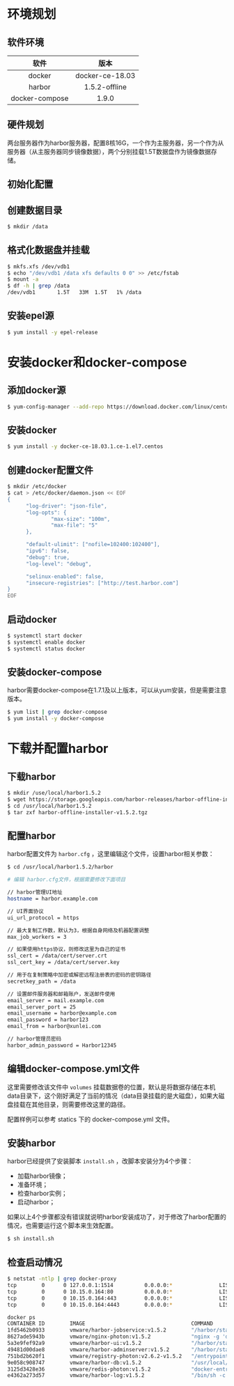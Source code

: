 # 环境规划



## 软件环境

|      软件      |      版本       |
| :------------: | :-------------: |
|     docker     | docker-ce-18.03 |
|     harbor     |  1.5.2-offline  |
| docker-compose |      1.9.0      |



## 硬件规划

两台服务器作为harbor服务器，配置8核16G，一个作为主服务器，另一个作为从服务器（从主服务器同步镜像数据），两个分别挂载1.5T数据盘作为镜像数据存储。





## 初始化配置



## 创建数据目录

```bash
$ mkdir /data
```



## 格式化数据盘并挂载

```bash
$ mkfs.xfs /dev/vdb1
$ echo "/dev/vdb1 /data xfs defaults 0 0" >> /etc/fstab
$ mount -a 
$ df -h | grep /data
/dev/vdb1       1.5T   33M  1.5T   1% /data
```



## 安装epel源

```bash
$ yum install -y epel-release
```





# 安装docker和docker-compose



## 添加docker源

```bash
$ yum-config-manager --add-repo https://download.docker.com/linux/centos/docker-ce.repo
```



## 安装docker

```bash
$ yum install -y docker-ce-18.03.1.ce-1.el7.centos
```



## 创建docker配置文件

```bash
$ mkdir /etc/docker
$ cat > /etc/docker/daemon.json << EOF
{
      "log-driver": "json-file",
      "log-opts": {
              "max-size": "100m",
              "max-file": "5"
      },

      "default-ulimit": ["nofile=102400:102400"],
      "ipv6": false,
      "debug": true,
      "log-level": "debug",

      "selinux-enabled": false,
      "insecure-registries": ["http://test.harbor.com"]
}
EOF
```



## 启动docker

```bash
$ systemctl start docker
$ systemctl enable docker
$ systemctl status docker
```



## 安装docker-compose

harbor需要docker-compose在1.7.1及以上版本，可以从yum安装，但是需要注意版本。

```bash
$ yum list | grep docker-compose
$ yum install -y docker-compose
```





# 下载并配置harbor



## 下载harbor

```bash
$ mkdir /use/local/harbor1.5.2
$ wget https://storage.googleapis.com/harbor-releases/harbor-offline-installer-v1.5.2.tgz -P /usr/local/harbor1.5.2
$ cd /usr/local/harbor1.5.2
$ tar zxf harbor-offline-installer-v1.5.2.tgz
```



## 配置harbor

harbor配置文件为 `harbor.cfg` ，这里编辑这个文件，设置harbor相关参数：

```bash
$ cd /usr/local/harbor1.5.2/harbor

# 编辑 harbor.cfg文件，根据需要修改下面项目

// harbor管理UI地址
hostname = harbor.example.com

// UI界面协议
ui_url_protocol = https

// 最大复制工作数，默认为3，根据自身网络及机器配置调整
max_job_workers = 3

// 如果使用https协议，则修改这里为自己的证书
ssl_cert = /data/cert/server.crt
ssl_cert_key = /data/cert/server.key

// 用于在复制策略中加密或解密远程注册表的密码的密钥路径
secretkey_path = /data

// 设置邮件服务器和邮箱账户，发送邮件使用
email_server = mail.example.com
email_server_port = 25
email_username = harbor@example.com
email_password = harbor123
email_from = harbor@xunlei.com

// harbor管理员密码
harbor_admin_password = Harbor12345
```



## 编辑docker-compose.yml文件

这里需要修改该文件中 `volumes` 挂载数据卷的位置，默认是将数据存储在本机data目录下，这个刚好满足了当前的情况（data目录挂载的是大磁盘），如果大磁盘挂载在其他目录，则需要修改这里的路径。



配置样例可以参考 statics 下的 docker-compose.yml 文件。



## 安装harbor

harbor已经提供了安装脚本 `install.sh` ，改脚本安装分为4个步骤：

- 加载harbor镜像；
- 准备环境；
- 检查harbor实例；
- 启动harbor；



如果以上4个步骤都没有错误就说明harbor安装成功了，对于修改了harbor配置的情况，也需要运行这个脚本来生效配置。



```bash
$ sh install.sh
```



## 检查启动情况

```bash
$ netstat -ntlp | grep docker-proxy
tcp        0      0 127.0.0.1:1514          0.0.0.0:*               LISTEN      8498/docker-proxy   
tcp        0      0 10.15.0.164:80          0.0.0.0:*               LISTEN      9901/docker-proxy   
tcp        0      0 10.15.0.164:443         0.0.0.0:*               LISTEN      9866/docker-proxy   
tcp        0      0 10.15.0.164:4443        0.0.0.0:*               LISTEN      9809/docker-proxy  

docker ps 
CONTAINER ID        IMAGE                                  COMMAND                  CREATED             STATUS                    PORTS                                                                          NAMES
1fd5462b0933        vmware/harbor-jobservice:v1.5.2        "/harbor/start.sh"       54 seconds ago      Up 50 seconds                                                                                            harbor-jobservice
8627ade5943b        vmware/nginx-photon:v1.5.2             "nginx -g 'daemon of…"   54 seconds ago      Up 41 seconds (healthy)   10.15.0.164:80->80/tcp, 10.15.0.164:443->443/tcp, 10.15.0.164:4443->4443/tcp   nginx
5a3e9fef92a9        vmware/harbor-ui:v1.5.2                "/harbor/start.sh"       55 seconds ago      Up 53 seconds (healthy)                                                                                  harbor-ui
49481d00dae8        vmware/harbor-adminserver:v1.5.2       "/harbor/start.sh"       56 seconds ago      Up 54 seconds (healthy)                                                                                  harbor-adminserver
751bd2b620f1        vmware/registry-photon:v2.6.2-v1.5.2   "/entrypoint.sh serv…"   56 seconds ago      Up 54 seconds (healthy)   5000/tcp                                                                       registry
9e058c908747        vmware/harbor-db:v1.5.2                "/usr/local/bin/dock…"   56 seconds ago      Up 54 seconds (healthy)   3306/tcp                                                                       harbor-db
3125d3428e36        vmware/redis-photon:v1.5.2             "docker-entrypoint.s…"   56 seconds ago      Up 54 seconds             6379/tcp                                                                       redis
e4362a273d57        vmware/harbor-log:v1.5.2               "/bin/sh -c /usr/loc…"   56 seconds ago      Up 55 seconds (healthy)   127.0.0.1:1514->10514/tcp                                                      harbor-log

```





